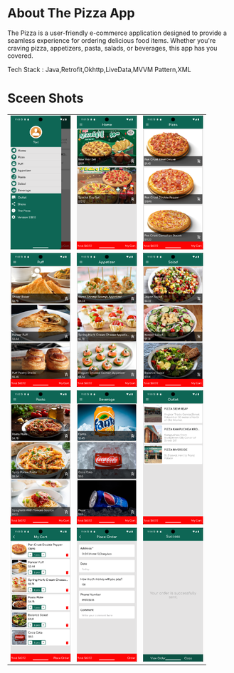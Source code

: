 # About The Pizza App
The Pizza is a user-friendly e-commerce application designed to provide a seamless experience for ordering delicious food items. Whether you're craving pizza, appetizers, pasta, salads, or beverages, this app has you covered. 

Tech Stack : Java,Retrofit,Okhttp,LiveData,MVVM Pattern,XML

# Sceen Shots

<table>
  <tr>
    <td><img src="https://github.com/ChayanLeang/The-Pizza/blob/95ce9e0f01d53a50680427e0dbdd77ff4ffa1c86/drawer_sceenshot.png" height="300"/></td>
    <td><img src="https://github.com/ChayanLeang/The-Pizza/blob/dc4cba5edab98cc42af02621bc6d8cfd34fb5ea7/home_screenshot.png" height="300"/></td>
    <td><img src="https://github.com/ChayanLeang/The-Pizza/blob/c02fd8c2a677e64333f7a6224a73058582744066/pizza_screenshot.png" height="300"/></td>
  </tr>
  <tr>
    <td><img src="https://github.com/ChayanLeang/The-Pizza/blob/ece7cb004ace5ecd4e308d4e239244b8972821f2/puff_screenshot.png" height="300"/></td>
    <td><img src="https://github.com/ChayanLeang/The-Pizza/blob/ece7cb004ace5ecd4e308d4e239244b8972821f2/appetizer_screenshot.png" height="300"/></td>
    <td><img src="https://github.com/ChayanLeang/The-Pizza/blob/3f60406b81a83acedb1e479794a1807e49089018/salad_screenshot.png" height="300"/></td>
  </tr>
  <tr>
    <td><img src="https://github.com/ChayanLeang/The-Pizza/blob/09e3348fae19e63020db163f66c74a54b77bd61e/pasta_screenshot.png" height="300"/></td>
    <td><img src="https://github.com/ChayanLeang/The-Pizza/blob/09e3348fae19e63020db163f66c74a54b77bd61e/beverage_sceenshot.png" height="300"/></td>
    <td><img src="https://github.com/ChayanLeang/The-Pizza/blob/ece7cb004ace5ecd4e308d4e239244b8972821f2/outlet_screenshot.png" height="300"/></td>
  </tr>
  <tr>
    <td><img src="https://github.com/ChayanLeang/The-Pizza/blob/69eb34805bc3b11c526d82d6c23e7f898451334c/cart_sceenshot.png" height="300"/></td>
    <td><img src="https://github.com/ChayanLeang/The-Pizza/blob/09e3348fae19e63020db163f66c74a54b77bd61e/place_order_sceenshot.png" height="300"/></td>
    <td><img src="https://github.com/ChayanLeang/The-Pizza/blob/b39f434b4870f8ca87b1ff86f5fa89220780d755/order_screenshot.png" height="300"/></td>
  </tr>
</table>
